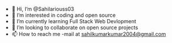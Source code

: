 - 👋 Hi, I’m @Sahilariouss03
- 👀 I’m interested in coding and open source
- 🌱 I’m currently learning Full Stack Web Devlopment
- 💞️ I’m looking to collaborate on open source projects
- 📫 How to reach me -mail at sahilkumarkumar2004@gmail.com

<!---
Sahilariouss03/Sahilariouss03 is a ✨ special ✨ repository because its `README.md` (this file) appears on your GitHub profile.
You can click the Preview link to take a look at your changes.
--->
